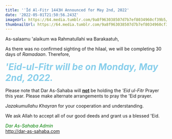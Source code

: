 ```yaml
---
title: 'ʿĪd Al-Fiṭr 1443H Announced for May 2nd, 2022'
date: '2022-05-01T21:50:56.243Z'
imageUrl: https://64.media.tumblr.com/9a8f963038507d7b7ef8034960cf39b5/tumblr_nlwc86rWSa1qegyoeo1_1280.jpg
thumbnailUrl: https://64.media.tumblr.com/9a8f963038507d7b7ef8034960cf39b5/tumblr_nlwc86rWSa1qegyoeo1_1280.jpg
---
```


As-salaamu 'alaikum wa Rahmatullahi wa Barakaatuh,

As there was no confirmed sighting of the hilaal, we will be completing 30 days of *Ramadaan*. Therefore,

<span style="color: skyblue; font-size: 2em">**_'Eid-ul-Fitr will be on Monday, May 2nd, 2022._**</span>

Please note that Dar As-Sahaba will <span style="text-decoration: underline">**not**</span> be holding the *'Eid ul-Fitr* Prayer this year. Please make alternate arrangements to pray the 'Eid prayer.

*Jazakumullahu Khayran* for your cooperation and understanding.

We ask Allah to accept all of our good deeds and grant us a blessed 'Eid.


<span style="color: green">*Dar As-Sahaba Admin*</span></br>
http://dar-as-sahaba.com
